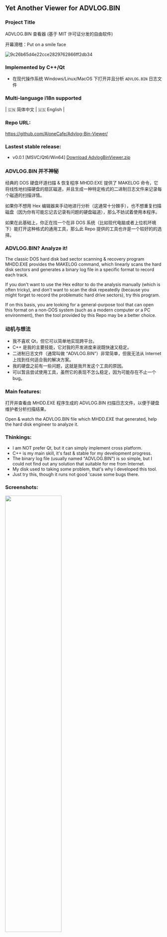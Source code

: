 ## Yet Another Viewer for ADVLOG.BIN

### Project Title
ADVLOG.BIN 查看器 (基于 MIT 许可证分发的自由软件)

开幕滑稽：Put on a smile face

![9c26b65d4e22cce2829762866ff2db34](https://user-images.githubusercontent.com/20834047/180846731-30410296-26cb-4763-a3a4-06a4c66b6880.png)

### Implemented by C++/Qt
- 在现代操作系统 Windows/Linux/MacOS 下打开并且分析 `ADVLOG.BIN` 日志文件

### Multi-language i18n supported
| 🇨🇳 简体中文 | 🇺🇸 English |

### Repo URL:
https://github.com/AloneCafe/Advlog-Bin-Viewer/

### Lastest stable release:

- v0.0.1 [MSVC/Qt6/Win64]  [Download AdvlogBinViewer.zip](https://github.com/AloneCafe/Advlog-Bin-Viewer/releases/download/0.0.1/AdvlogBinViewer.zip)

### ADVLOG.BIN 并不神秘
经典的 DOS 硬盘坏道扫描 & 恢复程序 MHDD.EXE 提供了 MAKELOG 命令，它将线性地扫描硬盘的扇区磁道，并且生成一种特定格式的二进制日志文件来记录每个磁道的扫描详情。

如果你不想用 Hex 编辑器来手动地进行分析（这通常十分棘手），也不想重复扫描磁盘（因为你有可能忘记去记录有问题的硬盘磁道），那么不妨试着使用本程序。

如果在此基础上，你正在找一个在非 DOS 系统（比如现代电脑或者上位机环境下）能打开这种格式的通用工具，那么此 Repo 提供的工具也许是一个较好的的选择。

### ADVLOG.BIN? Analyze it!

The classic DOS hard disk bad sector scanning & recovery program MHDD.EXE provides the MAKELOG command, which linearly scans the hard disk sectors and generates a binary log file in a specific format to record each track.

If you don't want to use the Hex editor to do the analysis manually (which is often tricky), and don't want to scan the disk repeatedly (because you might forget to record the problematic hard drive sectors), try this program.

If on this basis, you are looking for a general-purpose tool that can open this format on a non-DOS system (such as a modern computer or a PC environment), then the tool provided by this Repo may be a better choice.

### 动机与想法

- 我不喜欢 Qt，但它可以简单地实现跨平台。
- C++ 是我的主要技能，它对我的开发进度来说既快速又稳定。
- 二进制日志文件（通常叫做 “ADVLOG.BIN”）非常简单，但我无法从 Internet 上找到任何适合我的解决方案。
- 我的硬盘之前有一些问题，这就是我开发这个工具的原因。
- 可以暂且尝试使用工具，虽然它的表现不怎么稳定，因为可能存在不止一个 bug。

### Main features:

打开并查看由 MHDD.EXE 程序生成的 ADVLOG.BIN 扫描日志文件，以便于硬盘维护者分析扫描结果。

Open & watch the ADVLOG.BIN file which MHDD.EXE that generated, help the hard disk engineer to analyze it.

### Thinkings:
- I am NOT prefer Qt, but it can simply implement cross platform.
- C++ is my main skill, it's fast & stable for my development progress.
- The binary log file (usually named "ADVLOG.BIN") is so simple, but I could not find out any solution that suitable for me from Internet.
- My disk used to taking some problem, that's why I developed this tool.
- Just try this, though it runs not good 'cause some bugs there.

### Screenshots:

<img src=https://user-images.githubusercontent.com/20834047/180843419-80ada95a-a2a6-4123-8df4-af9fd953e832.png width=60% />

<img src=https://user-images.githubusercontent.com/20834047/180843469-012dfc94-eb6f-4f01-877b-5dc3689f7871.png width=60% />


### Non-profit advice: 
作为替代，个人建议使用 Victoria 程序来扫描并修复现代操作系统环境下的硬盘扇区。

As an alternative, I personally recommend using the Victoria program to scan and repair hard drive sectors in modern OS.

Victoria (Russian): https://hdd.by/victoria/

### References: 

[https://real-world-systems.com/docs/MHDD_en_manual.html](https://real-world-systems.com/docs/MHDD_en_manual.html)

[https://hddguru.com/software/2005.10.02-MHDD/](https://hddguru.com/software/2005.10.02-MHDD/)

（参考文献链接）
